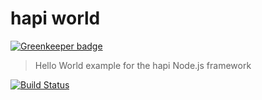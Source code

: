 # hapi world

[![Greenkeeper badge](https://badges.greenkeeper.io/gr2m/hapi-world.svg)](https://greenkeeper.io/)

> Hello World example for the hapi Node.js framework

[![Build Status](https://travis-ci.org/gr2m/hapi-world.svg?branch=master)](https://travis-ci.org/gr2m/hapi-world)
